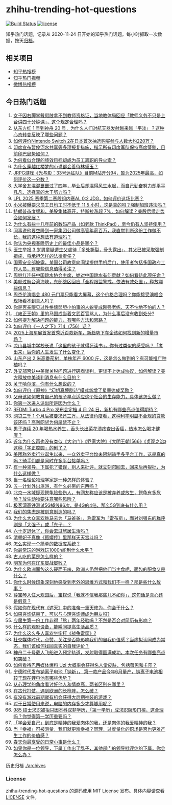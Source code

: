 # zhihu-trending-hot-questions

[![Build Status](https://github.com/justjavac/zhihu-trending-hot-questions/workflows/ci/badge.svg?branch=master)](https://github.com/justjavac/zhihu-trending-hot-questions/actions)
[![license](https://img.shields.io/github/license/justjavac/zhihu-trending-hot-questions)](https://github.com/justjavac/zhihu-trending-hot-questions/blob/master/LICENSE)

知乎热门话题，记录从 2020-11-24
日开始的知乎热门话题。每小时抓取一次数据，按天[归档](./archives)。

## 相关项目

- [知乎热搜榜](https://github.com/justjavac/zhihu-trending-top-search)
- [知乎热门视频](https://github.com/justjavac/zhihu-trending-hot-video)
- [微博热搜榜](https://github.com/justjavac/weibo-trending-hot-search)

## 今日热门话题

<!-- BEGIN -->
<!-- 最后更新时间 Fri Apr 25 2025 10:01:19 GMT+0800 (China Standard Time) -->

1. [女子因右脚掌戴假肢拿不到教师资格证，当地教体局回应「教师义务不只是上台讲四十分钟课」，这个规定合理吗？](https://www.zhihu.com/question/1898774608607421400)
1. [从东方红 1 号到神舟 20 号，为什么人们对航天器发射越来越「平淡」？这种心态转变反映了哪些问题？](https://www.zhihu.com/question/1898765550164861200)
1. [如何评价Nintendo Switch 2在日本首次抽选购买参与人数大约220万？](https://www.zhihu.com/question/1898529721974756000)
1. [印度宣布暂停河水共享等多项报复措施，指示所有印度军队保持高度警剔，目前印巴局势如何？](https://www.zhihu.com/question/1898697519900362200)
1. [为何看似合理的绩效目标却成为员工离职的导火索？](https://www.zhihu.com/question/649089899)
1. [为什么穿越红楼梦的小说都会善待林黛玉？](https://www.zhihu.com/question/1894071490980344000)
1. [JRPG游戏《光与影：33号远征队》目前M站开分94，暂为2025年最高，如何评价这一分数？](https://www.zhihu.com/question/1898427796147135700)
1. [大学舍友混混噩噩过了四年，毕业后却混得风生水起，而自己勤奋努力却平平凡凡，选择真的大于努力吗？](https://www.zhihu.com/question/1892658872969303300)
1. [LPL 2025 赛季第二赛段组内赛AL 0:2 JDG，如何评价这场比赛？](https://www.zhihu.com/question/1898834818063659800)
1. [小米被曝要求员工日均工时不低于 11.5 小时，这是真的吗？强制加班违法吗？](https://www.zhihu.com/question/1898838224698306600)
1. [特朗普态度缓和，美股集体高开，特斯拉涨超 7%，如何解读？美股后续走势会如何发展？](https://www.zhihu.com/question/1898492637964645000)
1. [为什么有些十几年前的数码产品（如老款 ThinkPad），至今仍有人坚持使用？](https://www.zhihu.com/question/1898018519360172300)
1. [同事说他要空降到一家集团公司做高管年薪百万，我直觉判断这份工作做不长，我的这种想法有道理吗？](https://www.zhihu.com/question/1897381385003570200)
1. [你认为央视春晚历史上的最佳小品是哪个？](https://www.zhihu.com/question/650118780)
1. [医生举报 3 岁男童疑遭生父虐待「多处撕裂，骨头露出」，其父已被采取强制措施，将承担怎样的法律责任？](https://www.zhihu.com/question/1898704334318953500)
1. [国家安全部披露，某国公司故意向间谍提供手机后门，使用者包括多国政府工作人员，有哪些信息值得关注？](https://www.zhihu.com/question/1898661438660272600)
1. [周继红连任中国跳水协会主席，她对中国跳水有何贡献？如何看待此项任命？](https://www.zhihu.com/question/1897969870261412900)
1. [美舰过航台湾海峡，东部战区回应「全程跟监警戒，依法有效处置」，释放哪些信息？](https://www.zhihu.com/question/1898770010903651600)
1. [周杰伦演唱会 480 元门票只能看大屏幕，这个价格合理吗？你能接受演唱会现场看不到真人吗？](https://www.zhihu.com/question/1898659341768291000)
1. [你是否亲眼见过性格懦弱胆小怕事的人蜕变成刚强老练、天不怕地不怕的人？](https://www.zhihu.com/question/618697518)
1. [《雍正王朝》里的马国成当着文武百官骂人，为什么事后没有收到处分?](https://www.zhihu.com/question/662483122)
1. [如何提升解决问题的能力，有哪些方法和思路？](https://www.zhihu.com/question/21000955)
1. [如何评价《一人之下》714（756）话？](https://www.zhihu.com/question/1898713573238244600)
1. [2025上海车展首发首秀近百款新车，新趋势下车企该如何找到新的增量市场？](https://www.zhihu.com/question/1898462012008294000)
1. [凉山县城中学校长说「这里的孩子就得死读书」，你有过类似的感受吗？「考出来」后你的人生发生了什么变化？](https://www.zhihu.com/question/1896588574071161300)
1. [山东产出 2 米高番茄树，单株年产 6000 斤，这是怎么做到的？有可能推广种植吗？](https://www.zhihu.com/question/1897936876964372700)
1. [外交部否认中美就关税问题进行磋商谈判，更谈不上达成协议，如何解读？美方释放中美谈判消息有什么目的？](https://www.zhihu.com/question/1898760695887131100)
1. [关于哈尔滨，你有什么想说的？](https://www.zhihu.com/question/394773153)
1. [如何评价《原神》“幻想真境剧诗”模式新增了星章达成奖励？](https://www.zhihu.com/question/1898337355548582400)
1. [父母该如何教育自己的孩子早点适应这个社会的生存能力，具体该怎么做？](https://www.zhihu.com/question/15137269194)
1. [你第一次进入派出所是因为什么？](https://www.zhihu.com/question/11308754284)
1. [REDMI Turbo 4 Pro 发布会定档 4 月 24 日，新机有哪些亮点值得期待？](https://www.zhihu.com/question/1897611599767916500)
1. [网贷三千 1 个月后被要求还三万，从法律角度看，这种利率明显不合规的贷款该还吗？高利网贷为何屡禁不止？](https://www.zhihu.com/question/1898364422256289300)
1. [男子连续 20 年喝热水养生，舌头长出菜花溃疡查出舌癌，热水怎么喝才健康？](https://www.zhihu.com/question/1898644583321138400)
1. [近年为什么再也没有类似《大宅门》《乔家大院》《大明王朝1566》《贞观之治》这种「字正腔圆」的剧了？](https://www.zhihu.com/question/1896961464666944000)
1. [美团称外卖行业诞生以来，一众外卖平台均未限制骑手多平台工作，这是真的吗？骑手们都是同时在多平台接单吗？](https://www.zhihu.com/question/1897758688107787500)
1. [有一种领导，下属犯了错误，别人来批评，就立刻怼回去，回来后再狠批，为什么这样做？](https://www.zhihu.com/question/1898608195162841000)
1. [当一名理论物理学家是一种怎样的体验？](https://www.zhihu.com/question/355790288)
1. [五一计划外出旅游，有什么必带的东西吗？](https://www.zhihu.com/question/1898477680787195600)
1. [北京一水域疑现鳄龟险些伤人，有网友称应该是被弃养或放生，鳄龟有多危险？放生动物要注意哪些风险？](https://www.zhihu.com/question/1897667501195752700)
1. [极客湾高铁测试5G掉线86次，是4G的4倍，那么5G到底有什么用？](https://www.zhihu.com/question/1897746007296570600)
1. [我们的焦虑是被刻意制造的吗？](https://www.zhihu.com/question/1893312040254285300)
1. [为什么大众喜欢称马云为「马爸爸」，称雷军为「雷布斯」，而对刘强东的称呼则是「大强子」或「东子」？](https://www.zhihu.com/question/1898279638427480800)
1. [六十岁退休了，你会去过旅居生活吗？](https://www.zhihu.com/question/14334265967)
1. [清朝妃子真像《甄嬛传》里那样天天宫斗吗？](https://www.zhihu.com/question/1895925775615644700)
1. [怎么实现一个简单的数据库系统？](https://www.zhihu.com/question/26802517)
1. [你最常玩的游戏玩1000h能到什么水平？](https://www.zhihu.com/question/1897122455220360400)
1. [古人吃的菜是怎么样的？](https://www.zhihu.com/question/32981448)
1. [明军为何在辽东屡战屡败？](https://www.zhihu.com/question/1898481086700427000)
1. [为什么欧洲面包这么硬而无味，欧洲人仍然把他们当主食呢，面包的配食又是什么？](https://www.zhihu.com/question/1898030003909813800)
1. [你什么时候印象深刻地感受到老外的思维方式和我们不一样？那是些什么故事？](https://www.zhihu.com/question/544122720)
1. [薛宝琴入住大观园后，宝钗说「我就不信我那些儿不如你」，这句话是真心还是假意？](https://www.zhihu.com/question/1898012082856789000)
1. [假如你在现代有《遮天》中的准帝一重天修为，你会干什么？](https://www.zhihu.com/question/1889777375451015000)
1. [如果咨询结束了，可以与心理咨询师成为朋友吗?](https://www.zhihu.com/question/498366337)
1. [应届生第一份工作非得「熬」两年经验吗？不然是否会对简历有影响？](https://www.zhihu.com/question/1895863961427105300)
1. [什么样的观影设备，能瞬间提高生活品质？](https://www.zhihu.com/question/494059611)
1. [为什么这么多人喜欢坐牢打《战争雷霆》?](https://www.zhihu.com/question/14140065184)
1. [社交媒体时代，点赞、关注是否能影响我们的自我价值感？当虚拟认同成为常态，我们该如何找回真实的自我评价？](https://www.zhihu.com/question/15508367417)
1. [神舟二十号载人飞船进入预定轨道，发射取得圆满成功，本次任务有哪些亮点和突破？](https://www.zhihu.com/question/1895914116641695700)
1. [如何看待巴西媒体爆料 Uzi 大概率会获得名人堂皮肤，包括薇恩和卡莎？](https://www.zhihu.com/question/1898684423571993600)
1. [宁德时代发布钠离子电池「钠新」， 第一款产品今年6月量产，钠离子电池相较于现在锂电池有哪些优势？](https://www.zhihu.com/question/1897679035980538000)
1. [从心理学的角度看讨好他人和情商高，两者区别在哪里？](https://www.zhihu.com/question/1898356375635079700)
1. [在古代打仗，遇到欧洲的长枪阵，怎么破？](https://www.zhihu.com/question/15356685521)
1. [有没有游戏前期就有机会获得大后期神装的游戏？](https://www.zhihu.com/question/474872763)
1. [对于日常使用来说，电脑的内存多少才算够用呢？](https://www.zhihu.com/question/11600255630)
1. [985 硕士求职被拒只因本科双非学历，「第一学历」成求职隐形门槛，这合理吗？你觉得第一学历重要吗？](https://www.zhihu.com/question/1898772629810279700)
1. [「学会爱自己」到底是精神的我爱肉体的我，还是肉体的我爱精神的我？](https://www.zhihu.com/question/1889777886648575700)
1. [当「幸福」可被测量，我们就更难幸福？同理，过度量化的职场是否也更难产生工作的价值感？](https://www.zhihu.com/question/1897652858867905000)
1. [春天你最享受的日常小事是什么？](https://www.zhihu.com/question/1894866299877819400)
1. [如果你是一位领导，下属工作出了乱子，其他部门的领导批评你的下属，你会怎么办？](https://www.zhihu.com/question/1898256552214893600)

<!-- END -->

历史归档 [./archives](./archives)

### License

[zhihu-trending-hot-questions](https://github.com/justjavac/zhihu-trending-hot-questions)
的源码使用 MIT License 发布。具体内容请查看 [LICENSE](./LICENSE) 文件。
